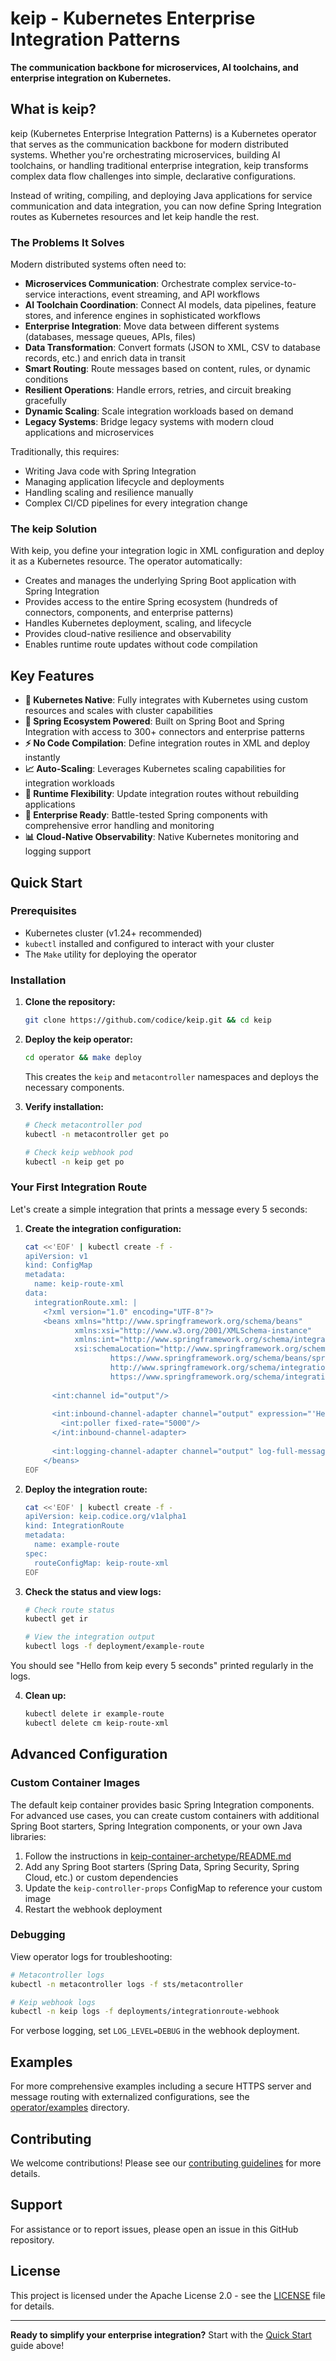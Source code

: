 # keip - Kubernetes Enterprise Integration Patterns

**The communication backbone for microservices, AI toolchains, and enterprise integration on Kubernetes.**

## What is keip?

keip (Kubernetes Enterprise Integration Patterns) is a Kubernetes operator that serves as the communication backbone for modern distributed systems. Whether you're orchestrating microservices, building AI toolchains, or handling traditional enterprise integration, keip transforms complex data flow challenges into simple, declarative configurations. 

Instead of writing, compiling, and deploying Java applications for service communication and data integration, you can now define Spring Integration routes as Kubernetes resources and let keip handle the rest.

### The Problems It Solves

Modern distributed systems often need to:
- **Microservices Communication**: Orchestrate complex service-to-service interactions, event streaming, and API workflows
- **AI Toolchain Coordination**: Connect AI models, data pipelines, feature stores, and inference engines in sophisticated workflows  
- **Enterprise Integration**: Move data between different systems (databases, message queues, APIs, files)
- **Data Transformation**: Convert formats (JSON to XML, CSV to database records, etc.) and enrich data in transit
- **Smart Routing**: Route messages based on content, rules, or dynamic conditions
- **Resilient Operations**: Handle errors, retries, and circuit breaking gracefully
- **Dynamic Scaling**: Scale integration workloads based on demand
- **Legacy Systems**: Bridge legacy systems with modern cloud applications and microservices

Traditionally, this requires:
- Writing Java code with Spring Integration
- Managing application lifecycle and deployments
- Handling scaling and resilience manually
- Complex CI/CD pipelines for every integration change

### The keip Solution

With keip, you define your integration logic in XML configuration and deploy it as a Kubernetes resource. The operator automatically:
- Creates and manages the underlying Spring Boot application with Spring Integration
- Provides access to the entire Spring ecosystem (hundreds of connectors, components, and enterprise patterns)
- Handles Kubernetes deployment, scaling, and lifecycle
- Provides cloud-native resilience and observability
- Enables runtime route updates without code compilation

## Key Features

- **🔧 Kubernetes Native**: Fully integrates with Kubernetes using custom resources and scales with cluster capabilities
- **🌱 Spring Ecosystem Powered**: Built on Spring Boot and Spring Integration with access to 300+ connectors and enterprise patterns
- **⚡ No Code Compilation**: Define integration routes in XML and deploy instantly  
- **📈 Auto-Scaling**: Leverages Kubernetes scaling capabilities for integration workloads
- **🔄 Runtime Flexibility**: Update integration routes without rebuilding applications
- **🏢 Enterprise Ready**: Battle-tested Spring components with comprehensive error handling and monitoring
- **📊 Cloud-Native Observability**: Native Kubernetes monitoring and logging support

## Quick Start

### Prerequisites

- Kubernetes cluster (v1.24+ recommended)
- `kubectl` installed and configured to interact with your cluster
- The `Make` utility for deploying the operator

### Installation

1. **Clone the repository:**
   ```bash
   git clone https://github.com/codice/keip.git && cd keip
   ```

2. **Deploy the keip operator:**
   ```bash
   cd operator && make deploy
   ```

   This creates the `keip` and `metacontroller` namespaces and deploys the necessary components.

3. **Verify installation:**
   ```bash
   # Check metacontroller pod
   kubectl -n metacontroller get po
   
   # Check keip webhook pod  
   kubectl -n keip get po
   ```

### Your First Integration Route

Let's create a simple integration that prints a message every 5 seconds:

1. **Create the integration configuration:**
   ```bash
   cat <<'EOF' | kubectl create -f -
   apiVersion: v1
   kind: ConfigMap
   metadata:
     name: keip-route-xml
   data:
     integrationRoute.xml: |
       <?xml version="1.0" encoding="UTF-8"?>
       <beans xmlns="http://www.springframework.org/schema/beans"
              xmlns:xsi="http://www.w3.org/2001/XMLSchema-instance"
              xmlns:int="http://www.springframework.org/schema/integration"
              xsi:schemaLocation="http://www.springframework.org/schema/beans
                      https://www.springframework.org/schema/beans/spring-beans.xsd
                      http://www.springframework.org/schema/integration
                      https://www.springframework.org/schema/integration/spring-integration.xsd">
         
         <int:channel id="output"/>
         
         <int:inbound-channel-adapter channel="output" expression="'Hello from keip every 5 seconds'">
           <int:poller fixed-rate="5000"/>
         </int:inbound-channel-adapter>
         
         <int:logging-channel-adapter channel="output" log-full-message="true"/>
       </beans>
   EOF
   ```

2. **Deploy the integration route:**
   ```bash
   cat <<'EOF' | kubectl create -f -
   apiVersion: keip.codice.org/v1alpha1
   kind: IntegrationRoute
   metadata:
     name: example-route
   spec:
     routeConfigMap: keip-route-xml
   EOF
   ```

3. **Check the status and view logs:**
   ```bash
   # Check route status
   kubectl get ir
   
   # View the integration output
   kubectl logs -f deployment/example-route
   ```

You should see "Hello from keip every 5 seconds" printed regularly in the logs.

4. **Clean up:**
   ```bash
   kubectl delete ir example-route
   kubectl delete cm keip-route-xml
   ```

## Advanced Configuration

### Custom Container Images

The default keip container provides basic Spring Integration components. For advanced use cases, you can create custom containers with additional Spring Boot starters, Spring Integration components, or your own Java libraries:

1. Follow the instructions in [keip-container-archetype/README.md](keip-container-archetype/README.md)
2. Add any Spring Boot starters (Spring Data, Spring Security, Spring Cloud, etc.) or custom dependencies
3. Update the `keip-controller-props` ConfigMap to reference your custom image
4. Restart the webhook deployment

### Debugging

View operator logs for troubleshooting:
```bash
# Metacontroller logs
kubectl -n metacontroller logs -f sts/metacontroller

# Keip webhook logs  
kubectl -n keip logs -f deployments/integrationroute-webhook
```

For verbose logging, set `LOG_LEVEL=DEBUG` in the webhook deployment.

## Examples

For more comprehensive examples including a secure HTTPS server and message routing with externalized configurations,
see the [operator/examples](operator/examples) directory.

## Contributing

We welcome contributions! Please see our [contributing guidelines](CONTRIBUTING.md) for more details.

## Support

For assistance or to report issues, please open an issue in this GitHub repository.

## License

This project is licensed under the Apache License 2.0 - see the [LICENSE](LICENSE) file for details.

---

**Ready to simplify your enterprise integration?** Start with the [Quick Start](#quick-start) guide above!
